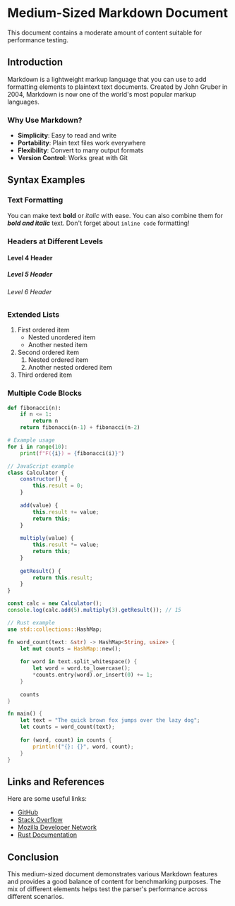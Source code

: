 # Medium-Sized Markdown Document

This document contains a moderate amount of content suitable for performance testing.

## Introduction

Markdown is a lightweight markup language that you can use to add formatting elements to plaintext text documents. Created by John Gruber in 2004, Markdown is now one of the world's most popular markup languages.

### Why Use Markdown?

- **Simplicity**: Easy to read and write
- **Portability**: Plain text files work everywhere
- **Flexibility**: Convert to many output formats
- **Version Control**: Works great with Git

## Syntax Examples

### Text Formatting

You can make text **bold** or *italic* with ease. You can also combine them for ***bold and italic*** text. Don't forget about `inline code` formatting!

### Headers at Different Levels

#### Level 4 Header
##### Level 5 Header
###### Level 6 Header

### Extended Lists

1. First ordered item
   - Nested unordered item
   - Another nested item
2. Second ordered item
   1. Nested ordered item
   2. Another nested ordered item
3. Third ordered item

### Multiple Code Blocks

```python
def fibonacci(n):
    if n <= 1:
        return n
    return fibonacci(n-1) + fibonacci(n-2)

# Example usage
for i in range(10):
    print(f"F({i}) = {fibonacci(i)}")
```

```javascript
// JavaScript example
class Calculator {
    constructor() {
        this.result = 0;
    }
    
    add(value) {
        this.result += value;
        return this;
    }
    
    multiply(value) {
        this.result *= value;
        return this;
    }
    
    getResult() {
        return this.result;
    }
}

const calc = new Calculator();
console.log(calc.add(5).multiply(3).getResult()); // 15
```

```rust
// Rust example
use std::collections::HashMap;

fn word_count(text: &str) -> HashMap<String, usize> {
    let mut counts = HashMap::new();
    
    for word in text.split_whitespace() {
        let word = word.to_lowercase();
        *counts.entry(word).or_insert(0) += 1;
    }
    
    counts
}

fn main() {
    let text = "The quick brown fox jumps over the lazy dog";
    let counts = word_count(text);
    
    for (word, count) in counts {
        println!("{}: {}", word, count);
    }
}
```

## Links and References

Here are some useful links:
- [GitHub](https://github.com)
- [Stack Overflow](https://stackoverflow.com)
- [Mozilla Developer Network](https://developer.mozilla.org)
- [Rust Documentation](https://doc.rust-lang.org)

## Conclusion

This medium-sized document demonstrates various Markdown features and provides a good balance of content for benchmarking purposes. The mix of different elements helps test the parser's performance across different scenarios.